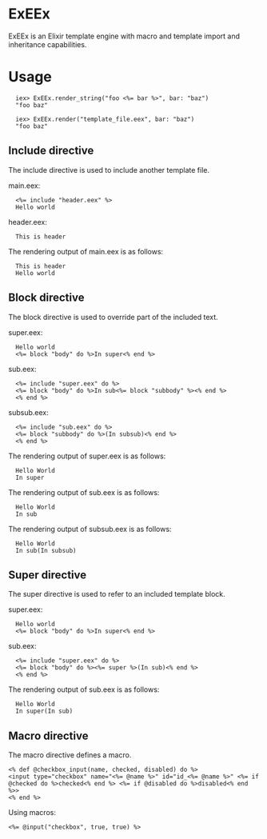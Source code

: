 # ExEEx

ExEEx is an Elixir template engine with macro and template import and
inheritance capabilities.


# Usage

      iex> ExEEx.render_string("foo <%= bar %>", bar: "baz")
      "foo baz"

      iex> ExEEx.render("template_file.eex", bar: "baz")
      "foo baz"


## Include directive

The include directive is used to include another template file.

main.eex:

      <%= include "header.eex" %>
      Hello world

header.eex:

      This is header

The rendering output of main.eex is as follows:

      This is header
      Hello world

## Block directive

The block directive is used to override part of the included text.

super.eex:

      Hello world
      <%= block "body" do %>In super<% end %>

sub.eex:

      <%= include "super.eex" do %>
      <%= block "body" do %>In sub<%= block "subbody" %><% end %>
      <% end %>

subsub.eex:

      <%= include "sub.eex" do %>
      <%= block "subbody" do %>(In subsub)<% end %>
      <% end %>

The rendering output of super.eex is as follows:

      Hello World
      In super

The rendering output of sub.eex is as follows:

      Hello World
      In sub

The rendering output of subsub.eex is as follows:

      Hello World
      In sub(In subsub)

## Super directive

The super directive is used to refer to an included template block.

super.eex:

      Hello world
      <%= block "body" do %>In super<% end %>

sub.eex:

      <%= include "super.eex" do %>
      <%= block "body" do %><%= super %>(In sub)<% end %>
      <% end %>

The rendering output of sub.eex is as follows:

      Hello World
      In super(In sub)

## Macro directive

The macro directive defines a macro.

    <% def @checkbox_input(name, checked, disabled) do %>
    <input type="checkbox" name="<%= @name %>" id="id_<%= @name %>" <%= if @checked do %>checked<% end %> <%= if @disabled do %>disabled<% end %>>
    <% end %>

Using macros:

    <%= @input("checkbox", true, true) %>
